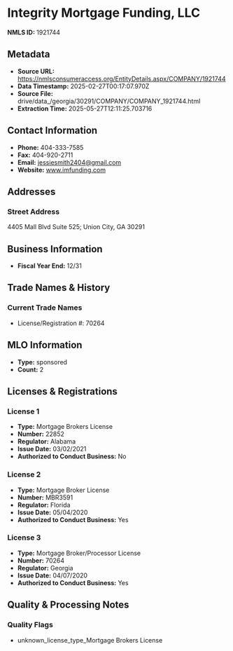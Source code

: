 # Integrity Mortgage Funding, LLC

**NMLS ID:** 1921744

## Metadata
- **Source URL:** https://nmlsconsumeraccess.org/EntityDetails.aspx/COMPANY/1921744
- **Data Timestamp:** 2025-02-27T00:17:07.970Z
- **Source File:** drive/data_/georgia/30291/COMPANY/COMPANY_1921744.html
- **Extraction Time:** 2025-05-27T12:11:25.703716

## Contact Information
- **Phone:** 404-333-7585
- **Fax:** 404-920-2711
- **Email:** jessiesmith2404@gmail.com
- **Website:** www.imfunding.com

## Addresses
### Street Address
4405 Mall Blvd Suite 525; Union City, GA 30291

## Business Information
- **Fiscal Year End:** 12/31

## Trade Names & History
### Current Trade Names
- License/Registration #: 70264

## MLO Information
- **Type:** sponsored
- **Count:** 2

## Licenses & Registrations

### License 1
- **Type:** Mortgage Brokers License
- **Number:** 22852
- **Regulator:** Alabama
- **Issue Date:** 03/02/2021
- **Authorized to Conduct Business:** No

### License 2
- **Type:** Mortgage Broker License
- **Number:** MBR3591
- **Regulator:** Florida
- **Issue Date:** 05/04/2020
- **Authorized to Conduct Business:** Yes

### License 3
- **Type:** Mortgage Broker/Processor License
- **Number:** 70264
- **Regulator:** Georgia
- **Issue Date:** 04/07/2020
- **Authorized to Conduct Business:** Yes

## Quality & Processing Notes
### Quality Flags
- unknown_license_type_Mortgage Brokers License
